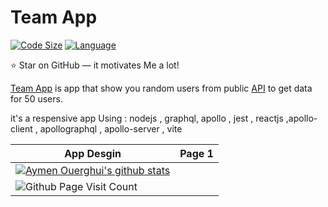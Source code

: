 # Team App

[![Code Size](https://img.shields.io/github/languages/code-size/aymenouer/team-app-client)](https://img.shields.io/github/languages/top/aymenouer/team-app-client)
[![Language](https://img.shields.io/github/languages/top/aymenouer/team-app-client)](https://img.shields.io/github/languages/top/aymenouer/team-app-client)

:star: Star on GitHub — it motivates Me a lot!

[Team App](https://thunderous-sundae-a37e28.netlify.app/) is app that show you random users from  public [API](https://randomuser.me/api/?results=50) to get data for 50 users. 

it's a respensive app Using : nodejs , graphql, apollo , jest , reactjs ,apollo-client , apollographql , apollo-server , vite

|App Desgin| Page 1 |
| --- | --- |
|[![Aymen Ouerghui's github stats](https://github-readme-stats.vercel.app/api?username=aymenouer&count_private=true&show_icons=true&theme=dracula)](https://github.com/SelimHorri/github-readme-stats)|
|![Github Page Visit Count](https://komarev.com/ghpvc/?username=aymenouer)||

